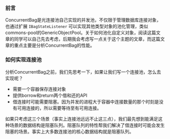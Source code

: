 ### 前言
ConcurrentBag是光连接池自己实现的并发池，不仅限于管理数据库连接对象，也通过扩展 `IBagStateListener` 可以实现其他类型对象的池化管理，类似commons-pool的GenericObjectPool。关于如何池化自定义对象，阅读这篇文章的同学可以自己先去考虑，后期我会考虑写一点关于这个主题的文章，而这篇文章的重点主要是分析ConcurrentBag的性能。

### 如何实现连接池
分析ConcurrentBag之前，我们先思考一下，如果让我们写一个连接池，怎么去实现呢？

- 需要一个容器保存连接对象
- 提供borrow和return两个借和还的API
- 借连接时可能需要阻塞。因为并发的进程大于容器中连接数量的那个时刻是没有可用连接的，所以需要等待至有可用连接。

如果只考虑这三个场景（事实上连接池远远不止这三点），我们最先想到能满足这种场景的数据结构是阻塞队列。阻塞队列的特性帮我们解决了借连接时可能会发生阻塞的场景。事实上大多数连接池的核心数据结构就是阻塞队列。
